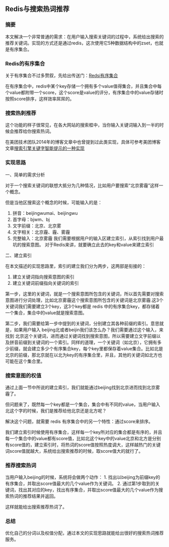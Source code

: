 
Redis与搜索热词推荐
---



### 摘要

本文解决一个非常普通的需求：在用户输入搜索关键词的过程中，系统给出搜索的推荐关键词。实现的方式还是通过redis，这次使用它5种数据结构中的zset，也就是有序集合。

### Redis的有序集合

关于有序集合不过多赘叙，先给出传送门：[Redsi有序集合][1]

在有序集合中，redis中某个key存储一个拥有多个value值得集合，并且集合中每个value都附带一个score，这个score是value的评分，有序集合中的value存储时按照score排序，这样效率屌屌的。

### 搜索热刺推荐

这个功能的样子很常见，在各大网站的搜索框中，当你输入关键词输入到一半的时候会推荐给你搜索热词。

在美团技术团队2014年的博客文章中也曾提到过此类实现，具体可参考美团博客文章[搜索引擎关键字智能提示的一种实现][2]

### 实现思路

一、简单的需求分析

对于一个搜索关键词的联想大抵分为几种情况，比如用户要搜索“北京雾霾”这样一个概念。

但是当他区搜索这个概念的时候，可能输入的是：

1. 拼音：beijingwumai、beijingwu
2. 首字母：bjwm、bj
3. 文字前缀：北京、北京雾
4. 文字相关：北京霾、霾、雾霾
5. 完整输入：北京雾霾
   我们需要根据用户的输入区建立索引，从索引找到用户最坑的搜索意图。
   对于Redis来讲，就要确立此去的key和value来建立索引


二、建立索引

在本文描述的实现思路里，索引的建立我们分为两步，这两部是衔接的：

1. 建立关键词指向搜索意图的索引
2. 建立关键词前缀指向关键词的索引

第一步，这里的关键词，就是一个搜索意图所包含的关键词，所以首先需要对搜索意图进行分词处理，比如北京雾霾这个搜索意图所包含的关键词是北京雾霾.这3个关键词我们需要建立3个key，这3个key都是 redis 中的有序集合key，都存储着一个集合，集合中的value就是搜索意图。

第二步，我们需要给第一步中提到的关键词，分别建立其各种前缀的索引。意思就是，如果用户输入 beijing北或者beijin我们该怎么办？我们需要通过这个输入，来找到 北京这个关键词，进而通过关键词找到搜索意图，所以需要建立文字前缀以及拼音前缀到关键词的一个索引。同样的道理，一个关键词（如北京），它拥有多少前缀，就会建立多少个有序集合key，每个key里都保存着value集合。比如北是北京的前缀，那北京就在以北为key的有序集合里，并且，其他的关键词如北方也可能在这个集合里。

### 搜索意图的权值

通过上面一节中所说的建立索引，我们就能通过beijing找到北京进而找到北京雾霾了。

但问题来了，既然每一个key都是一个集合，集合中有不同的value，当用户输入北这个字的时候，我们是推荐给他北京还是北方呢？

解决这个问题，就需要 redis 有序集合中的另一个特性：通过score来排序。

我们建立索引时候使用有序集合，这样每一个key所对应的集合都是有序的，并且每一个集合中的value都有score值，比如北这个key中的value北京和北方是分别有score值的，建立索引时，将热词的score值按照热度调大，这样越热门的关键词score值就越大，系统给出搜索推荐的时候，取score值大的就行了。

### 推荐搜索热词

当用户输入beijing的时候，系统将会做两个动作： 1. 找出以beijing为前缀key的有序集合，并取出score值最大的几个value作为关键词。 2. 通过第1步取到的关键词，找出其对应的key，找出有序集合，并取出score值最大的几个value作为搜索热词的推荐结果并返回。

这样就能给出搜索推荐热词了。

### 总结

优化自己的分词以及权值分配，通过本文的实现思路就能给出很好的搜索热词推荐服务。

[1]:http://www.redis.cn/topics/data-types.html#sorted-sets
[2]:http://blog.jobbole.com/95802/2